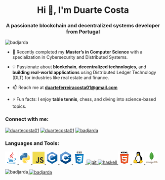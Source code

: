 <h1 align="center">Hi 👋, I'm Duarte Costa</h1>
<h3 align="center">A passionate blockchain and decentralized systems developer from Portugal</h3>

<p align="left"> <img src="https://komarev.com/ghpvc/?username=badjarda&label=Profile%20views&color=0e75b6&style=flat" alt="badjarda" /> </p>



- 🌱 Recently completed my **Master’s in Computer Science** with a specialization in Cybersecurity and Distributed Systems.

- 💡 Passionate about **blockchain**, **decentralized technologies**, and **building real-world applications** using Distributed Ledger Technology (DLT) for industries like real estate and finance.

- 📫 Reach me at **duarteferreiracosta01@gmail.com**

- ⚡ Fun facts: I enjoy **table tennis**, chess, and diving into science-based topics.

<h3 align="left">Connect with me:</h3>
<p align="left">
<a href="https://www.linkedin.com/in/duarte-costa01/" target="blank"><img align="center" src="https://raw.githubusercontent.com/rahuldkjain/github-profile-readme-generator/master/src/images/icons/Social/linked-in-alt.svg" alt="duartecosta01" height="30" width="40" /></a>
<a href="https://www.instagram.com/duarte_costa01/" target="blank"><img align="center" src="https://raw.githubusercontent.com/rahuldkjain/github-profile-readme-generator/master/src/images/icons/Social/instagram.svg" alt="duartecosta01" height="30" width="40" /></a>
<a href="https://www.youtube.com/@duartecosta8070" target="blank"><img align="center" src="https://raw.githubusercontent.com/rahuldkjain/github-profile-readme-generator/master/src/images/icons/Social/youtube.svg" alt="badjarda" height="30" width="40" /></a>
</p>

<h3 align="left">Languages and Tools:</h3>
<p align="left"> <a href="https://www.java.com" target="_blank" rel="noreferrer"> <img src="https://raw.githubusercontent.com/devicons/devicon/master/icons/java/java-original.svg" alt="java" width="40" height="40"/> </a> <a href="https://www.python.org" target="_blank" rel="noreferrer"> <img src="https://raw.githubusercontent.com/devicons/devicon/master/icons/python/python-original.svg" alt="python" width="40" height="40"/> </a> <a href="https://developer.mozilla.org/en-US/docs/Web/JavaScript" target="_blank" rel="noreferrer"> <img src="https://raw.githubusercontent.com/devicons/devicon/master/icons/javascript/javascript-original.svg" alt="javascript" width="40" height="40"/> </a> <a href="https://www.cprogramming.com/" target="_blank" rel="noreferrer"> <img src="https://raw.githubusercontent.com/devicons/devicon/master/icons/c/c-original.svg" alt="c" width="40" height="40"/> </a> <a href="https://www.w3schools.com/cpp/" target="_blank" rel="noreferrer"> <img src="https://raw.githubusercontent.com/devicons/devicon/master/icons/cplusplus/cplusplus-original.svg" alt="cplusplus" width="40" height="40"/> </a> <a href="https://www.w3schools.com/css/" target="_blank" rel="noreferrer"> <img src="https://raw.githubusercontent.com/devicons/devicon/master/icons/css3/css3-original-wordmark.svg" alt="css3" width="40" height="40"/> </a> <a href="https://git-scm.com/" target="_blank" rel="noreferrer"> <img src="https://www.vectorlogo.zone/logos/git-scm/git-scm-icon.svg" alt="git" width="40" height="40"/> </a> <a href="https://www.haskell.org/" target="_blank" rel="noreferrer"> <img src="https://upload.wikimedia.org/wikipedia/commons/1/1c/Haskell-Logo.svg" alt="haskell" width="40" height="40"/> </a> <a href="https://www.w3.org/html/" target="_blank" rel="noreferrer"> <img src="https://raw.githubusercontent.com/devicons/devicon/master/icons/html5/html5-original-wordmark.svg" alt="html5" width="40" height="40"/> </a> <a href="https://www.linux.org/" target="_blank" rel="noreferrer"> <img src="https://raw.githubusercontent.com/devicons/devicon/master/icons/linux/linux-original.svg" alt="linux" width="40" height="40"/> </a> <a href="https://www.mongodb.com/" target="_blank" rel="noreferrer"> <img src="https://raw.githubusercontent.com/devicons/devicon/master/icons/mongodb/mongodb-original-wordmark.svg" alt="mongodb" width="40" height="40"/> </p>

<p><img align="left" src="https://github-readme-stats.vercel.app/api/top-langs?username=badjarda&show_icons=true&locale=en&layout=compact" alt="badjarda" /></p>

<p>&nbsp;<img align="center" src="https://github-readme-stats.vercel.app/api?username=badjarda&show_icons=true&locale=en" alt="badjarda" /></p>
